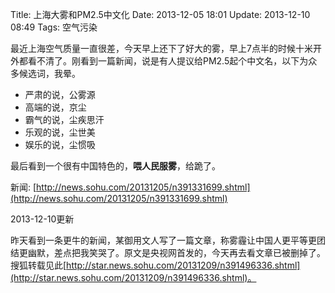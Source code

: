 Title: 上海大雾和PM2.5中文化
Date: 2013-12-05 18:01
Update: 2013-12-10 08:49
Tags: 空气污染

最近上海空气质量一直很差，今天早上还下了好大的雾，早上7点半的时候十米开外都看不清了。刚看到一篇新闻，说是有人提议给PM2.5起个中文名，以下为众多候选词，我晕。

*  严肃的说，公雾源
*  高端的说，京尘
*  霸气的说，尘疾思汗
*  乐观的说，尘世美
*  娱乐的说，尘惯吸

最后看到一个很有中国特色的，**喂人民服雾**，给跪了。

新闻: [http://news.sohu.com/20131205/n391331699.shtml](http://news.sohu.com/20131205/n391331699.shtml)

2013-12-10更新

昨天看到一条更牛的新闻，某御用文人写了一篇文章，称雾霾让中国人更平等更团结更幽默，差点把我笑哭了。原文是央视网首发的，今天再去看文章已被删掉了。搜狐转载见此[http://star.news.sohu.com/20131209/n391496336.shtml](http://star.news.sohu.com/20131209/n391496336.shtml)。

